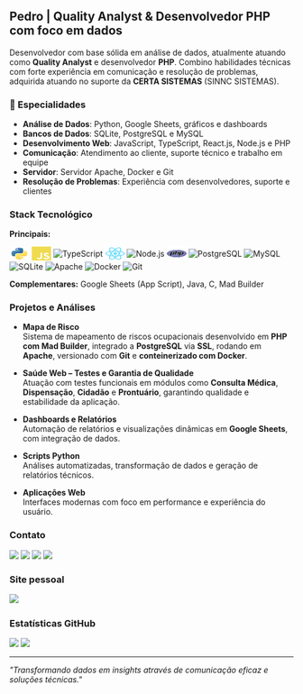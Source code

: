## Pedro | Quality Analyst & Desenvolvedor PHP com foco em dados

Desenvolvedor com base sólida em análise de dados, atualmente atuando como **Quality Analyst** e desenvolvedor **PHP**. Combino habilidades técnicas com forte experiência em comunicação e resolução de problemas, adquirida atuando no suporte da **CERTA SISTEMAS** (SINNC SISTEMAS).

### 🎯 Especialidades
- **Análise de Dados**: Python, Google Sheets, gráficos e dashboards
- **Bancos de Dados**: SQLite, PostgreSQL e MySQL
- **Desenvolvimento Web**: JavaScript, TypeScript, React.js, Node.js e PHP
- **Comunicação**: Atendimento ao cliente, suporte técnico e trabalho em equipe
- **Servidor**: Servidor Apache, Docker e Git
- **Resolução de Problemas**: Experiência com desenvolvedores, suporte e clientes

### Stack Tecnológico

**Principais:**
<div style="display: inline_block">
  <img align="center" alt="Python" height="25" width="35" src="https://raw.githubusercontent.com/devicons/devicon/master/icons/python/python-original.svg">
  <img align="center" alt="JavaScript" height="25" width="35" src="https://raw.githubusercontent.com/devicons/devicon/master/icons/javascript/javascript-plain.svg">
  <img align="center" alt="TypeScript" height="25" width="35" src="https://cdn.jsdelivr.net/gh/devicons/devicon/icons/typescript/typescript-original.svg">
  <img align="center" alt="React" height="25" width="35" src="https://raw.githubusercontent.com/devicons/devicon/master/icons/react/react-original.svg">
  <img align="center" alt="Node.js" height="25" width="35" src="https://cdn.jsdelivr.net/gh/devicons/devicon/icons/nodejs/nodejs-original.svg">
  <img align="center" alt="PHP" height="25" width="35" src="https://raw.githubusercontent.com/devicons/devicon/master/icons/php/php-original.svg">
  <img align="center" alt="PostgreSQL" height="25" width="35" src="https://cdn.jsdelivr.net/gh/devicons/devicon/icons/postgresql/postgresql-original.svg">
  <img align="center" alt="MySQL" height="25" width="35" src="https://cdn.jsdelivr.net/gh/devicons/devicon/icons/mysql/mysql-original.svg">
  <img align="center" alt="SQLite" height="25" width="35" src="https://cdn.jsdelivr.net/gh/devicons/devicon/icons/sqlite/sqlite-original.svg">
  <img align="center" alt="Apache" height="25" width="35" src="https://cdn.jsdelivr.net/gh/devicons/devicon/icons/apache/apache-original.svg">
  <img align="center" alt="Docker" height="25" width="35" src="https://cdn.jsdelivr.net/gh/devicons/devicon/icons/docker/docker-original.svg">
  <img align="center" alt="Git" height="25" width="35" src="https://cdn.jsdelivr.net/gh/devicons/devicon/icons/git/git-original.svg">
</div>

**Complementares:** Google Sheets (App Script), Java, C, Mad Builder

### Projetos e Análises

- **Mapa de Risco**  
  Sistema de mapeamento de riscos ocupacionais desenvolvido em **PHP com Mad Builder**, integrado a **PostgreSQL** via **SSL**, rodando em **Apache**, versionado com **Git** e **conteinerizado com Docker**.

- **Saúde Web – Testes e Garantia de Qualidade**  
  Atuação com testes funcionais em módulos como **Consulta Médica**, **Dispensação**, **Cidadão** e **Prontuário**, garantindo qualidade e estabilidade da aplicação.

- **Dashboards e Relatórios**  
  Automação de relatórios e visualizações dinâmicas em **Google Sheets**, com integração de dados.

- **Scripts Python**  
  Análises automatizadas, transformação de dados e geração de relatórios técnicos.

- **Aplicações Web**  
  Interfaces modernas com foco em performance e experiência do usuário.

### Contato

<div>
  <a href="mailto:phsathier123@gmail.com"><img src="https://img.shields.io/badge/-Gmail-%23333?style=for-the-badge&logo=gmail&logoColor=white" target="_blank"></a>
  <a href="https://www.linkedin.com/in/pedrosauthier/" target="_blank"><img src="https://img.shields.io/badge/-LinkedIn-%230077B5?style=for-the-badge&logo=linkedin&logoColor=white" target="_blank"></a>
  <a href="https://pedrohsauthier.netlify.app/" target="_blank"><img src="https://img.shields.io/badge/Portfolio-000000?style=for-the-badge&logo=About.me&logoColor=white" target="_blank"></a>
  <a href="https://github.com/pedrohsauthiersinnc" target="_blank"><img src="https://img.shields.io/badge/GitHub%20Corporativo-pedrohsauthiersinnc-24292E?style=for-the-badge&logo=github&logoColor=white" target="_blank"></a>
</div>


### Site pessoal

<a href="https://optivek.shop/" target="_blank"><img src="https://img.shields.io/badge/Site-Optivek.shop-0A0A0A?style=for-the-badge&logo=internet-explorer&logoColor=white"></a>

### Estatísticas GitHub

<div>
  <img height="150em" src="https://github-readme-stats.vercel.app/api?username=PedroHSauthier&show_icons=true&theme=github_dark&count_private=true"/>
  <img height="150em" src="https://github-readme-stats.vercel.app/api/top-langs/?username=PedroHSauthier&layout=compact&langs_count=6&theme=github_dark"/>
</div>

---

*"Transformando dados em insights através de comunicação eficaz e soluções técnicas."*
